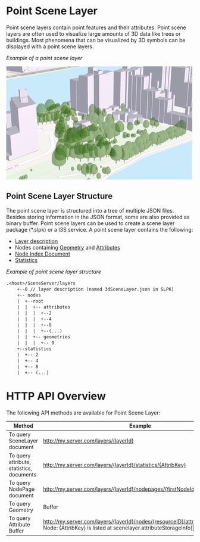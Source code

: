 # Point Scene Layer

Point scene layers contain point features and their attributes. Point scene layers are often used to visualize large amounts of 3D data like trees or buildings.  Most phenomena that can be visualized by 3D symbols can be displayed with a point scene layers.

*Example of a point scene layer*

![Point Scene Layer](img/PointSceneLayer.png)

## Point Scene Layer Structure
The point scene layer is structured into a tree of multiple JSON files. Besides storing information in the JSON format, some are also provided as binary buffer. Point scene layers can be used to create a scene layer package (*.slpk) or a I3S service. A point scene layer contains the following:

- [Layer description](3DSceneLayer.psl.md)
- Nodes containing [Geometry](geometry.cmn.md) and [Attributes](attributeStorageInfo.cmn.md)
- [Node Index Document](3DNodeIndexDocument.cmn.md)
- [Statistics](statisticsInfo.cmn.md)

*Example of point scene layer structure*

```
.<host>/SceneServer/layers
	+--0 // layer description (named 3dSceneLayer.json in SLPK)
	+-- nodes
	|  +--root
	|  |  +-- attributes
	|  |  |  +--2 
	|  |  |  +--4
	|  |  |  +--8
	|  |  |  +--(...)
	|  |  +-- geometries
	|  |  |  +-- 0
	+--statistics
	|  +-- 2
	|  +-- 4
	|  +-- 8
	|  +-- (...)
```
# HTTP API Overview

The following API methods are available for Point Scene Layer:

|Method|Example|
|------|-------|
|To query SceneLayer document|http://my.server.com/layers/{layerId}|
|To query attribute, statistics, documents|http://my.server.com/layers/{layerId}/statistics/{AttribKey} |
|To query  NodePage  document|http://my.server.com/layers/{layerId}/nodepages/{firstNodeIdInPage} |
|To query  Geometry  |Buffer|http://my.server.com/layers/{layerId}/nodes/{resourceID}/geometries/0 |
|To query  Attribute  Buffer|http://my.server.com/layers/{layerId}/nodes/{resourceID}/attributes/{AttribKey}  Node:  {AttribKey}  is listed at  scenelayer.attributeStorageInfo[].key |
